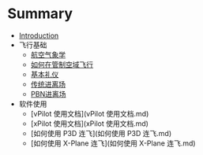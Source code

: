# Summary

* [Introduction](README.md)
* 飞行基础
    * [航空气象学](FlightRules/IFR.md)
    * [如何在管制空域飞行](airspace.md)
    * [基本礼仪](Basic-Eiquette.md)
    * [传统进离场](传统进离场.md)
    * [PBN进离场](PBN进离场.md)
* 软件使用
    * [vPilot 使用文档](vPilot 使用文档.md)
    * [xPilot 使用文档](xPilot 使用文档.md)
    * [如何使用 P3D 连飞](如何使用 P3D 连飞.md)
    * [如何使用 X-Plane 连飞](如何使用 X-Plane 连飞.md)

